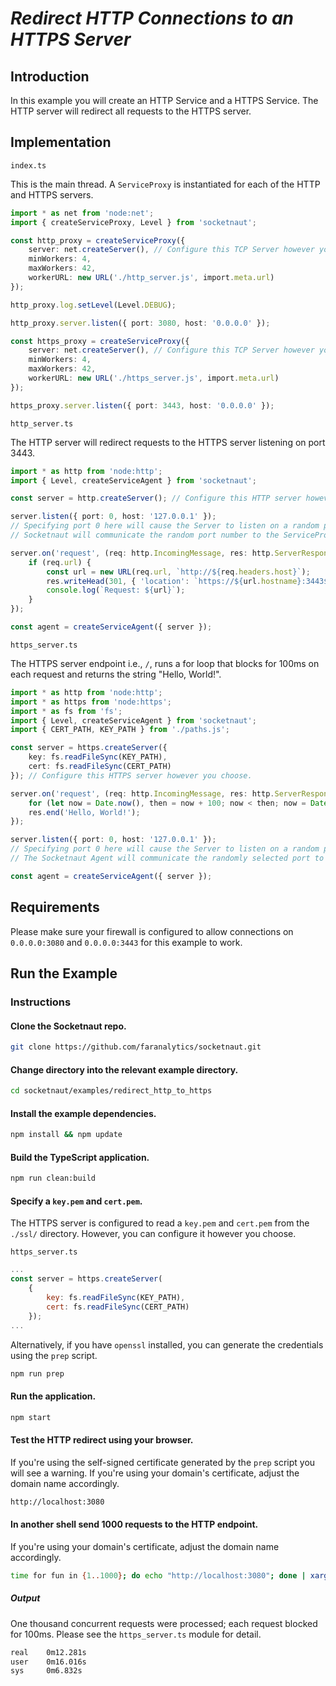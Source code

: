 # *Redirect HTTP Connections to an HTTPS Server*

## Introduction

In this example you will create an HTTP Service and a HTTPS Service.  The HTTP server will redirect all requests to the HTTPS server.

## Implementation

`index.ts`

This is the main thread.  A `ServiceProxy` is instantiated for each of the HTTP and HTTPS servers.
```ts
import * as net from 'node:net';
import { createServiceProxy, Level } from 'socketnaut';

const http_proxy = createServiceProxy({
    server: net.createServer(), // Configure this TCP Server however you choose.
    minWorkers: 4,
    maxWorkers: 42,
    workerURL: new URL('./http_server.js', import.meta.url)
});

http_proxy.log.setLevel(Level.DEBUG);

http_proxy.server.listen({ port: 3080, host: '0.0.0.0' });

const https_proxy = createServiceProxy({
    server: net.createServer(), // Configure this TCP Server however you choose.
    minWorkers: 4,
    maxWorkers: 42,
    workerURL: new URL('./https_server.js', import.meta.url)
});

https_proxy.server.listen({ port: 3443, host: '0.0.0.0' });
```

`http_server.ts`

The HTTP server will redirect requests to the HTTPS server listening on port 3443. 
```ts
import * as http from 'node:http';
import { Level, createServiceAgent } from 'socketnaut';

const server = http.createServer(); // Configure this HTTP server however you choose.

server.listen({ port: 0, host: '127.0.0.1' });
// Specifying port 0 here will cause the Server to listen on a random port.
// Socketnaut will communicate the random port number to the ServiceProxy.

server.on('request', (req: http.IncomingMessage, res: http.ServerResponse) => {
    if (req.url) {
        const url = new URL(req.url, `http://${req.headers.host}`);
        res.writeHead(301, { 'location': `https://${url.hostname}:3443${url.pathname}` }).end();
        console.log(`Request: ${url}`);
    }
});

const agent = createServiceAgent({ server });
```

`https_server.ts`

The HTTPS server endpoint i.e., `/`, runs a for loop that blocks for 100ms on each request and returns the string "Hello, World!".
```ts
import * as http from 'node:http';
import * as https from 'node:https';
import * as fs from 'fs';
import { Level, createServiceAgent } from 'socketnaut';
import { CERT_PATH, KEY_PATH } from './paths.js';

const server = https.createServer({
    key: fs.readFileSync(KEY_PATH),
    cert: fs.readFileSync(CERT_PATH)
}); // Configure this HTTPS server however you choose.

server.on('request', (req: http.IncomingMessage, res: http.ServerResponse) => {
    for (let now = Date.now(), then = now + 100; now < then; now = Date.now()); // Block for 100 milliseconds.
    res.end('Hello, World!');
});

server.listen({ port: 0, host: '127.0.0.1' });
// Specifying port 0 here will cause the Server to listen on a random port.
// The Socketnaut Agent will communicate the randomly selected port to the ServiceProxy.

const agent = createServiceAgent({ server });
```

## Requirements

Please make sure your firewall is configured to allow connections on `0.0.0.0:3080` and `0.0.0.0:3443` for this example to work.

## Run the Example

### Instructions

#### Clone the Socketnaut repo.

```bash
git clone https://github.com/faranalytics/socketnaut.git
```

#### Change directory into the relevant example directory.

```bash
cd socketnaut/examples/redirect_http_to_https
```

#### Install the example dependencies.

```bash
npm install && npm update
```

#### Build the TypeScript application.

```bash
npm run clean:build
```

#### Specify a `key.pem` and `cert.pem`.

The HTTPS server is configured to read a `key.pem` and `cert.pem` from the `./ssl/` directory.  However, you can configure it however you choose.

`https_server.ts`

```js
...
const server = https.createServer(
    {
        key: fs.readFileSync(KEY_PATH),
        cert: fs.readFileSync(CERT_PATH)
    });
...
```
Alternatively, if you have `openssl` installed, you can generate the credentials using the `prep` script.
```bash
npm run prep
``` 

#### Run the application.

```bash
npm start
```

#### Test the HTTP redirect using your browser.

If you're using the self-signed certificate generated by the `prep` script you will see a warning.  If you're using your domain's certificate, adjust the domain name accordingly.
```bash
http://localhost:3080
```

#### In another shell send 1000 requests to the HTTP endpoint.

If you're using your domain's certificate, adjust the domain name accordingly.
```bash
time for fun in {1..1000}; do echo "http://localhost:3080"; done | xargs -n1 -P1000 curl -k -L 
```

##### Output

One thousand concurrent requests were processed; each request blocked for 100ms. Please see the `https_server.ts` module for detail.
```bash
real    0m12.281s
user    0m16.016s
sys     0m6.832s
```